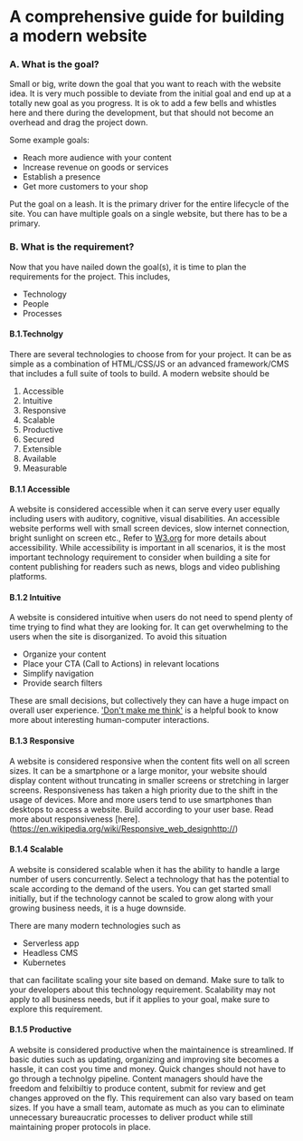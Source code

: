 # A comprehensive guide for building a modern website

### **A. What is the goal?**
Small or big, write down the goal that you want to reach with the website idea. It is very much possible to deviate from the initial goal and end up at a totally new goal as you progress. It is ok to add a few bells and whistles here and there during the development, but that should not become an overhead and drag the project down. 

Some example goals:
* Reach more audience with your content
* Increase revenue on goods or services
* Establish a presence
* Get more customers to your shop

Put the goal on a leash. It is the primary driver for the entire lifecycle of the site. You can have multiple goals on a single website, but there has to be a primary.



### **B. What is the requirement?**
Now that you have nailed down the goal(s), it is time to plan the requirements for the project. This includes, 
* Technology
* People
* Processes

#### **B.1.Technolgy**
There are several technologies to choose from for your project. It can be as simple as a combination of HTML/CSS/JS or an advanced framework/CMS that includes a full suite of tools to build. A modern website should be
1. Accessible
2. Intuitive
3. Responsive
4. Scalable
5. Productive
6. Secured
7. Extensible
8. Available
9. Measurable

#### **B.1.1 Accessible**
A website is considered accessible when it can serve every user equally including users with auditory, cognitive, visual disabilities. An accessible website performs well with small screen devices, slow internet connection, bright sunlight on screen etc., Refer to [W3.org](https://www.w3.org/WAI/fundamentals/accessibility-intro/#what) for more details about accessibility. While accessibility is important in all scenarios, it is the most important technology requirement to consider when building a site for content publishing for readers such as news, blogs and video publishing platforms.

#### **B.1.2 Intuitive**
A website is considered intuitive when users do not need to spend plenty of time trying to find what they are looking for. It can get overwhelming to the users when the site is disorganized. To avoid this situation
* Organize your content
* Place your CTA (Call to Actions) in relevant locations
* Simplify navigation
* Provide search filters

These are small decisions, but collectively they can have a huge impact on overall user experience. ['Don't make me think'](https://en.wikipedia.org/wiki/Don%27t_Make_Me_Think) is a helpful book to know more about interesting human-computer interactions. 

#### **B.1.3 Responsive**
A website is considered responsive when the content fits well on all screen sizes. It can be a smartphone or a large monitor, your website should display content without truncating in smaller screens or stretching in larger screens. Responsiveness has taken a high priority due to the shift in the usage of devices. More and more users tend to use smartphones than desktops to access a website. Build according to your user base. 
Read more about responsiveness [here].(https://en.wikipedia.org/wiki/Responsive_web_designhttp://)

#### **B.1.4 Scalable**
A website is considered scalable when it has the ability to handle a large number of users concurrently. Select a technology that has the potential to scale according to the demand of the users. You can get started small initially, but if the technology cannot be scaled to grow along with your growing business needs, it is a huge downside. 

There are many modern technologies such as 
* Serverless app
* Headless CMS
* Kubernetes 
 
that can facilitate scaling your site based on demand. Make sure to talk to your developers about this technology requirement. Scalability may not apply to all business needs, but if it applies to your goal, make sure to explore this requirement. 

#### **B.1.5 Productive**
A website is considered productive when the maintainence is streamlined. If basic duties such as updating, organizing and improving site becomes a hassle, it can cost you time and money. Quick changes should not have to go through a technolgy pipeline. Content managers should have the freedom and felxibiltiy to produce content, submit for review and get changes approved on the fly. This requirement can also vary based on team sizes. If you have a small team, automate as much as you can to eliminate unnecessary bureaucratic processes to deliver product while still maintaining proper protocols in place. 